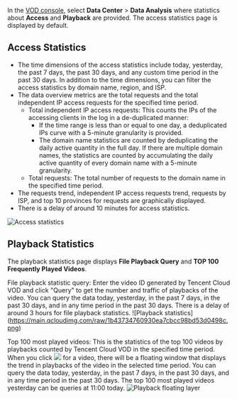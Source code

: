 In the [VOD console](https://console.cloud.tencent.com/video), select **Data Center** > **Data Analysis** where statistics about **Access** and **Playback** are provided. The access statistics page is displayed by default.

## Access Statistics

- The time dimensions of the access statistics include today, yesterday, the past 7 days, the past 30 days, and any custom time period in the past 30 days. In addition to the time dimensions, you can filter the access statistics by domain name, region, and ISP.
- The data overview metrics are the total requests and the total independent IP access requests for the specified time period.
	- Total independent IP access requests: This counts the IPs of the accessing clients in the log in a de-duplicated manner:
		- If the time range is less than or equal to one day, a deduplicated IPs curve with a 5-minute granularity is provided.
		- The domain name statistics are counted by deduplicating the daily active quantity in the full day. If there are multiple domain names, the statistics are counted by accumulating the daily active quantity of every domain name with a 5-minute granularity.
	- Total requests: The total number of requests to the domain name in the specified time period.
- The requests trend, independent IP access requests trend, requests by ISP, and top 10 provinces for requests are graphically displayed.
- There is a delay of around 10 minutes for access statistics.

![Access statistics](https://main.qcloudimg.com/raw/85d52c4b2c485d11244f03c19734ada6.png)

## Playback Statistics

The playback statistics page displays **File Playback Query** and **TOP 100 Frequently Played Videos**.

File playback statistic query: Enter the video ID generated by Tencent Cloud VOD and click "Query" to get the number and traffic of playbacks of the video. You can query the data today, yesterday, in the past 7 days, in the past 30 days, and in any time period in the past 30 days. There is a delay of around 3 hours for file playback statistics.
![Playback statistics] (https://main.qcloudimg.com/raw/1b43734760930ea7cbcc98bd53d0498c.png)

Top 100 most played videos: This is the statistics of the top 100 videos by playbacks counted by Tencent Cloud VOD in the specified time period. When you click <img src="https://main.qcloudimg.com/raw/f5443d841c1d77531bddf00400c1c405.png"  style="margin:0"> for a video, there will be a floating window that displays the trend in playbacks of the video in the selected time period. You can query the data today, yesterday, in the past 7 days, in the past 30 days, and in any time period in the past 30 days. The top 100 most played videos yesterday can be queries at 11:00 today.
![Playback floating layer](https://main.qcloudimg.com/raw/9055096f404f52a90c2b140a895fb413.png)

